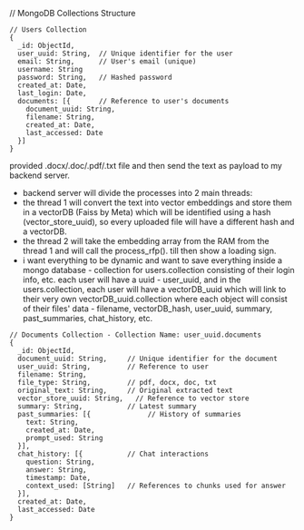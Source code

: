 // MongoDB Collections Structure
```
// Users Collection
{
  _id: ObjectId,
  user_uuid: String,  // Unique identifier for the user
  email: String,      // User's email (unique)
  username: String
  password: String,   // Hashed password
  created_at: Date,
  last_login: Date,
  documents: [{       // Reference to user's documents
    document_uuid: String,
    filename: String,
    created_at: Date,
    last_accessed: Date
  }]
}
```

provided .docx/.doc/.pdf/.txt file and then send the text as payload to my backend server. 

- backend server will divide the processes into 2 main threads:
- the thread 1 will convert the text into vector embeddings and store them in a vectorDB (Faiss by Meta) which will be identified using a hash (vector_store_uuid), so every uploaded file will have a different hash and a vectorDB.
- the thread 2 will take the embedding array from the RAM from the thread 1 and will call the process_rfp(). till then show a loading sign.
- i want everything to be dynamic and want to save everything inside a mongo database - collection for users.collection consisting of their login info, etc. each user will have a uuid - user_uuid, and in the users.collection, each user will have a vectorDB_uuid which will link to their very own vectorDB_uuid.collection where each object will consist of their files' data - filename, vectorDB_hash, user_uuid, summary, past_summaries, chat_history, etc.

```
// Documents Collection - Collection Name: user_uuid.documents
{
  _id: ObjectId,
  document_uuid: String,     // Unique identifier for the document
  user_uuid: String,         // Reference to user
  filename: String,
  file_type: String,         // pdf, docx, doc, txt
  original_text: String,     // Original extracted text
  vector_store_uuid: String,   // Reference to vector store
  summary: String,           // Latest summary
  past_summaries: [{              // History of summaries
    text: String,
    created_at: Date,
    prompt_used: String
  }],
  chat_history: [{           // Chat interactions
    question: String,
    answer: String,
    timestamp: Date,
    context_used: [String]   // References to chunks used for answer
  }],
  created_at: Date,
  last_accessed: Date
}
```
